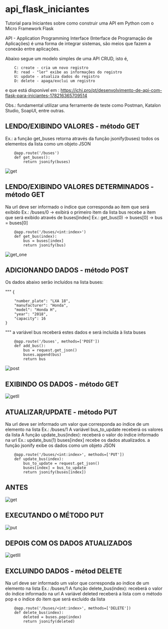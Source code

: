 # api_flask_iniciantes
Tutorial para Iniciantes sobre como construir uma API em Python com o Micro Framework Flask

API - Application Programming Interface (Interface de Programação de Aplicações) é uma forma de integrar sistemas, são meios que fazem a conexão entre aplicações.

Abaixo segue um modelo simples de uma API CRUD, isto é, 

		C: create - cria um novo registro
		R: read - "ler" exibe as informações do registro
		U: update - atualiza dados do registro
		D: delete - apaga/exclui um registro

e que está disponível em : https://ichi.pro/pt/desenvolvimento-de-api-com-flask-para-iniciantes-178216365709514


Obs.: fundamental utilizar uma ferramente de teste como Postman, Katalon Studio, SoapUI, entre outras.

## LENDO/EXIBINDO VALORES - método GET

Ex.: a função get_buses retorna através da função jsonify(buses)
todos os elementos da lista como um objeto JSON


		@app.route('/buses')
		def get_buses():
			return jsonify(buses)

![get](https://user-images.githubusercontent.com/62815552/121402382-32091000-c930-11eb-9462-d244443740ef.png)


## LENDO/EXIBINDO VALORES DETERMINADOS - método GET

Na url deve ser informado o índice que corresponda ao item que será exibido
Ex.: /buses/0 -> exibirá o primeiro item da lista
bus recebe a item que será exibido através de buses[index] Ex.: get_bus(0) -> buses[0] -> bus = buses[0]


		@app.route('/buses/<int:index>')
		def get_bus(index):
			bus = buses[index]
			return jsonify(bus)

![get_one](https://user-images.githubusercontent.com/62815552/121403770-a2646100-c931-11eb-806e-06c5b5d223dd.png)


## ADICIONANDO DADOS - método POST

Os dados abaixo serão incluídos na lista buses:

"""	{

		"number_plate": "LXA 18",
		"manufacturer": "Honda",
		"model": "Honda H",
		"year": "2018",
		"capacity": 16
	}
"""
a variável bus receberá estes dados e será incluída à lista buses


		@app.route('/buses', methods=['POST'])
		def add_bus():
			bus = request.get_json()
			buses.append(bus)
			return bus


![post](https://user-images.githubusercontent.com/62815552/121404219-1ef73f80-c932-11eb-83d7-82c14838cbad.png)

## EXIBINDO OS DADOS - método GET

![getII](https://user-images.githubusercontent.com/62815552/121404801-b0ff4800-c932-11eb-81b0-bf24067df3cd.png)

## ATUALIZAR/UPDATE - método PUT

Na url deve ser informado um valor que corresponda ao índice de um elemento na lista
Ex.: /buses/1
A variável bus_to_update receberá os valores da lista
A função update_bus(index): receberá o valor do índice informado na url
Ex.: update_bus(1)
buses[index] recebe os dados atualizados.
a função jsonify exibe os dados como um objeto JSON


		@app.route('/buses/<int:index>', methods=['PUT'])
		def update_bus(index):
			bus_to_update = request.get_json()
			buses[index] = bus_to_update
			return jsonify(buses[index])

## ANTES

![get](https://user-images.githubusercontent.com/62815552/121402382-32091000-c930-11eb-9462-d244443740ef.png)

## EXECUTANDO O MÉTODO PUT

![put](https://user-images.githubusercontent.com/62815552/121406710-dab96e80-c934-11eb-927d-e3de9cd978c6.png)

## DEPOIS COM OS DADOS ATUALIZADOS

![getIII](https://user-images.githubusercontent.com/62815552/121406756-ed33a800-c934-11eb-908f-97d54a887836.png)

## EXCLUINDO DADOS - métod DELETE

Na url deve ser informado um valor que corresponda ao índice de um elemento na lista
Ex.: /buses/1
A função delete_bus(index): receberá o valor do índice informado na url
A variável deleted receberá a lista com o método pop e o índice do item que será excluído da lista


		@app.route('/buses/<int:index>', methods=['DELETE'])
		def delete_bus(index):
			deleted = buses.pop(index)
			return jsonify(deleted)